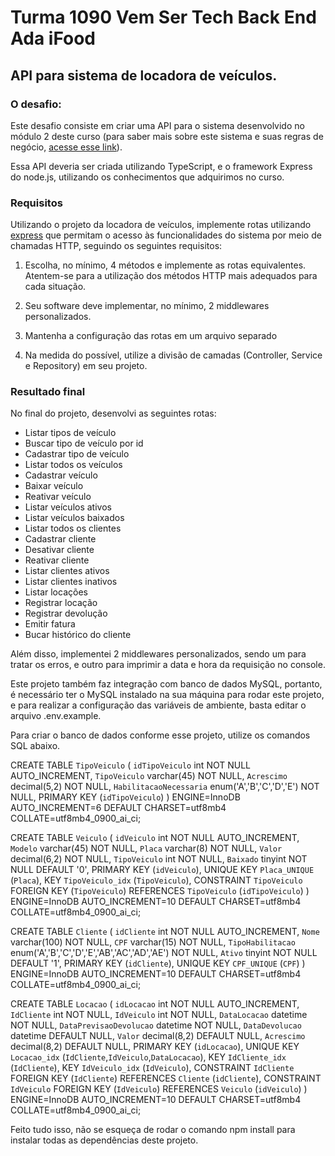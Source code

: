 # Turma 1090 Vem Ser Tech Back End Ada iFood

## API para sistema de locadora de veículos.


### O desafio:

Este desafio consiste em criar uma API para o sistema desenvolvido no módulo 2 deste curso (para saber mais sobre este sistema e suas regras de negócio, [acesse esse link](https://github.com/JVwolfart/projeto-locadora-ada-grupo)). 

Essa API deveria ser criada utilizando TypeScript, e o framework Express do node.js, utilizando os conhecimentos que adquirimos no curso.


### Requisitos

Utilizando o projeto da locadora de veículos, implemente rotas utilizando [express](https://expressjs.com/pt-br/) que permitam o acesso às funcionalidades do sistema por meio de chamadas HTTP, seguindo os seguintes requisitos:
1. Escolha, no mínimo, 4 métodos e implemente as rotas equivalentes. Atentem-se para a utilização dos métodos HTTP mais adequados para cada situação.

2. Seu software deve implementar, no mínimo, 2 middlewares personalizados.

3. Mantenha a configuração das rotas em um arquivo separado
  
4. Na medida do possível, utilize a divisão de camadas (Controller, Service e Repository) em seu projeto.

### Resultado final

No final do projeto, desenvolvi as seguintes rotas:

- Listar tipos de veículo
- Buscar tipo de veículo por id
- Cadastrar tipo de veículo
- Listar todos os veículos
- Cadastrar veículo
- Baixar veículo
- Reativar veículo
- Listar veículos ativos
- Listar veículos baixados
- Listar todos os clientes
- Cadastrar cliente
- Desativar cliente
- Reativar cliente
- Listar clientes ativos
- Listar clientes inativos
- Listar locações
- Registrar locação
- Registrar devolução
- Emitir fatura
- Bucar histórico do cliente

Além disso, implementei 2 middlewares personalizados, sendo um para tratar os erros, e outro para imprimir a data e hora da requisição no console.

Este projeto também faz integração com banco de dados MySQL, portanto, é necessário ter o MySQL instalado na sua máquina para rodar este projeto, e para realizar a configuração das variáveis de ambiente, basta editar o arquivo .env.example.

Para criar o banco de dados conforme esse projeto, utilize os comandos SQL abaixo.

CREATE TABLE `TipoVeiculo` (
  `idTipoVeiculo` int NOT NULL AUTO_INCREMENT,
  `TipoVeiculo` varchar(45) NOT NULL,
  `Acrescimo` decimal(5,2) NOT NULL,
  `HabilitacaoNecessaria` enum('A','B','C','D','E') NOT NULL,
  PRIMARY KEY (`idTipoVeiculo`)
) ENGINE=InnoDB AUTO_INCREMENT=6 DEFAULT CHARSET=utf8mb4 COLLATE=utf8mb4_0900_ai_ci;

CREATE TABLE `Veiculo` (
  `idVeiculo` int NOT NULL AUTO_INCREMENT,
  `Modelo` varchar(45) NOT NULL,
  `Placa` varchar(8) NOT NULL,
  `Valor` decimal(6,2) NOT NULL,
  `TipoVeiculo` int NOT NULL,
  `Baixado` tinyint NOT NULL DEFAULT '0',
  PRIMARY KEY (`idVeiculo`),
  UNIQUE KEY `Placa_UNIQUE` (`Placa`),
  KEY `TipoVeiculo_idx` (`TipoVeiculo`),
  CONSTRAINT `TipoVeiculo` FOREIGN KEY (`TipoVeiculo`) REFERENCES `TipoVeiculo` (`idTipoVeiculo`)
) ENGINE=InnoDB AUTO_INCREMENT=10 DEFAULT CHARSET=utf8mb4 COLLATE=utf8mb4_0900_ai_ci;

CREATE TABLE `Cliente` (
  `idCliente` int NOT NULL AUTO_INCREMENT,
  `Nome` varchar(100) NOT NULL,
  `CPF` varchar(15) NOT NULL,
  `TipoHabilitacao` enum('A','B','C','D','E','AB','AC','AD','AE') NOT NULL,
  `Ativo` tinyint NOT NULL DEFAULT '1',
  PRIMARY KEY (`idCliente`),
  UNIQUE KEY `CPF_UNIQUE` (`CPF`)
) ENGINE=InnoDB AUTO_INCREMENT=10 DEFAULT CHARSET=utf8mb4 COLLATE=utf8mb4_0900_ai_ci;

CREATE TABLE `Locacao` (
  `idLocacao` int NOT NULL AUTO_INCREMENT,
  `IdCliente` int NOT NULL,
  `IdVeiculo` int NOT NULL,
  `DataLocacao` datetime NOT NULL,
  `DataPrevisaoDevolucao` datetime NOT NULL,
  `DataDevolucao` datetime DEFAULT NULL,
  `Valor` decimal(8,2) DEFAULT NULL,
  `Acrescimo` decimal(8,2) DEFAULT NULL,
  PRIMARY KEY (`idLocacao`),
  UNIQUE KEY `Locacao_idx` (`IdCliente`,`IdVeiculo`,`DataLocacao`),
  KEY `IdCliente_idx` (`IdCliente`),
  KEY `IdVeiculo_idx` (`IdVeiculo`),
  CONSTRAINT `IdCliente` FOREIGN KEY (`IdCliente`) REFERENCES `Cliente` (`idCliente`),
  CONSTRAINT `IdVeiculo` FOREIGN KEY (`IdVeiculo`) REFERENCES `Veiculo` (`idVeiculo`)
) ENGINE=InnoDB AUTO_INCREMENT=10 DEFAULT CHARSET=utf8mb4 COLLATE=utf8mb4_0900_ai_ci;


Feito tudo isso, não se esqueça de rodar o comando npm install para instalar todas as dependências deste projeto.
